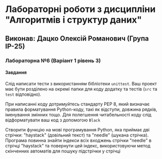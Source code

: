 # Лабораторні роботи з дисципліни "Алгоритмів і структур даних"

## Виконав: Дацко Олексій Романович (Група ІР-25)
### Лабораторна №6 (Варіант 1 рівень 3)
#### Завдання
Cлід написати тести з використанням бібліотеки `unittest`.
Ваш проект має бути розділено на окремі папки для коду додатку та тестів (`src` та `test` відповідно).

При написанні коду дотримуйтесь стандарту PEP 8, який визначає правила форматування Python-коду, такі як відступи, довжина рядків, іменування змінних тощо. Для полегшення читабельності коду слід відформатувати ваш код з допомогою `Black`

Створити функцію на мові програмування Python, яка приймає дві стрічки: "haystack" (довільний текст) та "needle" (шукана стрічка). Програма повинна знайти індекси всіх входжень стрічки "needle" в стрічці "haystack" та повернути цей індекс, використовуючи  метод скінченних автоматів для пошуку підстрічки у стрічці
